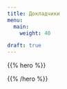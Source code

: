 ```yaml
---
title: Докладчики
menu:
  main:
    weight: 40

draft: true
---
```


{{% hero %}}
<!-- TODO: filter and search -->
{{% /hero %}}
